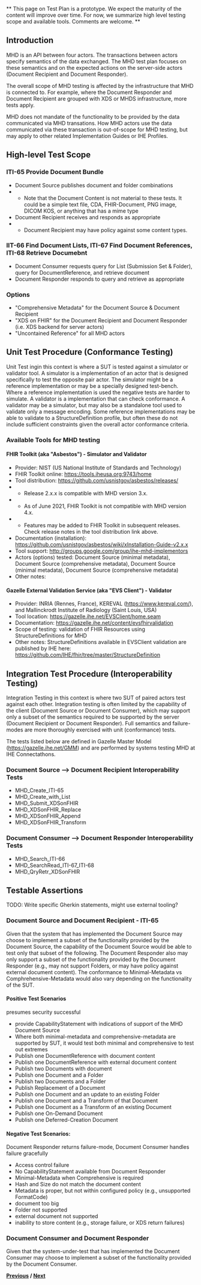 ** This page on Test Plan is a prototype.   We expect the maturity of the content will improve over time.  For now, we summarize high level testing scope and available tools. Comments are welcome. **

## Introduction

MHD is an API between four actors.  The transactions between actors specify semantics of the data exchanged.  The MHD test plan focuses on these semantics and on the expected actions on the server-side actors (Document Recipient and Document Responder).

The overall scope of MHD testing is affected by the infrastructure that MHD is connected to. For example, where the Document Responder and Document Recipient are grouped with XDS or MHDS infrastructure, more tests apply.

MHD does not mandate of the functionality to be provided by the data communicated via MHD transations. How MHD actors use the data communicated via these transaction is out-of-scope for MHD testing, but may apply to other related Implementation Guides or IHE Profiles.

## High-level Test Scope
### ITI-65 Provide Document Bundle
* Document Source publishes document and folder combinations
* * Note that the Document Content is not material to these tests. It could be a simple text file, CDA, FHIR-Document, PNG image, DICOM KOS, or anything that has a mime type
* Document Recipient receives and responds as appropriate 
* * Document Recipient may have policy against some content types.

### IIT-66 Find Document Lists, ITI-67 Find Document References, ITI-68 Retrieve Documebnt
* Document Consumer requests query for List (Submission Set & Folder), query for DocumentReference, and retrieve document
* Document Responder responds to query and retrieve as appropriate

### Options
* "Comprehensive Metadata" for the Document Source & Document Recipient
* "XDS on FHIR" for the Document Recipient and Document Responder (i.e. XDS backend for server actors)
* "Uncontained Reference" for all MHD actors



## Unit Test Procedure (Conformance Testing)

Unit Test ingin this context is where a SUT is tested against a simulator or validator tool.  A simulator is a implementation of an actor that is designed specifically to test the opposite pair actor. The simulator might be a reference implementation or may be a specially designed test-bench. Where a reference implementation is used the negative tests are harder to simulate. A validator is a implementation that can check conformance. A validator may be a simulator, but may also be a standalone tool used to validate only a message encoding. Some reference implementations may be able to validate to a StructureDefinition profile, but often these do not include sufficient constraints given the overall actor conformance criteria. 

### Available Tools for MHD testing

#### FHIR Toolkit (aka "Asbestos") - Simulator and Validator
* Provider: NIST (US National Institute of Standards and Technology)
* FHIR Toolkit online: https://tools.iheusa.org:9743/home
* Tool distribution: https://github.com/usnistgov/asbestos/releases/
* * Release 2.x.x is compatible with MHD version 3.x.
* * As of June 2021, FHIR Toolkit is not compatible with MHD version 4.x.
* * Features may be added to FHIR Toolkit in subsequent releases. Check release notes in the tool distribution link above.
* Documentation (installation):  https://github.com/usnistgov/asbestos/wiki/xInstallation-Guide-v2.x.x
* Tool support: http://groups.google.com/group/ihe-mhd-implementors
* Actors (options) tested:  Document Source (minimal metadata), Document Source (comprehensive metadata), Document Source (minimal metadata), Document Source (comprehensive metadata)
* Other notes:  

#### Gazelle External Validation Service (aka "EVS Client") - Validator
* Provider:  INRIA (Rennes, France), KEREVAL (https://www.kereval.com/), and Mallinckrodt Institute of Radiology (Saint Louis, USA) 
* Tool location: https://gazelle.ihe.net/EVSClient/home.seam
* Documentation: https://gazelle.ihe.net/content/evsfhirvalidation
* Scope of testing: validation of FHIR Resources using StructureDefinitions for MHD
* Other notes: StructureDefinitions available in EVSClient validation are published by IHE here: https://github.com/IHE/fhir/tree/master/StructureDefinition

## Integration Test Procedure (Interoperability Testing)

Integration Testing in this context is where two SUT of paired actors test against each other.  Integration testing is often limited by the capability of the client (Document Source or Document Consumer), which may support only a subset of the semantics required to be supported by the server (Document Recipient or Document Responder).  Full semantics and failure-modes are more thoroughly exercised with unit (conformance) tests.

The tests listed below are defined in Gazelle Master Model (https://gazelle.ihe.net/GMM) and are performed by systems testing MHD at IHE Connectathons.

### Document Source --> Document Recipient Interoperability Tests
* MHD_Create_ITI-65
* MHD_Create_with_List
* MHD_Submit_XDSonFHIR
* MHD_XDSonFHIR_Replace
* MHD_XDSonFHIR_Append
* MHD_XDSonFHIR_Transform

### Document Consumer --> Document Responder Interoperability Tests
* MHD_Search_ITI-66
* MHD_SearchRead_ITI-67_ITI-68
* MHD_QryRetr_XDSonFHIR

## Testable Assertions
TODO: Write specific Gherkin statements, might use external tooling?

### Document Source and Document Recipient - ITI-65

Given that the system that has implemented the Document Source may choose to implement a subset of the functionality provided by the Document Source, the capability of the Document Source would be able to test only that subset of the following. The Document Responder also may only support a subset of the functionality provided by the Document Responder (e.g., may not support Folders, or may have policy against external document content). The conformance to Minimal-Metadata vs Comphrehensive-Metadata would also vary depending on the functionality of the SUT. 

#### Positive Test Scenarios 
presumes security successful
* provide CapabilityStatement with indications of support of the MHD Document Source
* Where both minimal-metadata and comprehensive-metadata are supported by SUT, it would test both minimal and comprehensive to test out extremes 
* Publish one DocumentReference with document content
* Publish one DocumentReference with external document content
* Publish two Documents with document
* Publish one Document and a Folder
* Publish two Documents and a Folder
* Publish Replacement of a Document
* Publish one Document and an update to an existing Folder 
* Publish one Document and a Transform of that Document
* Publish one Document as a Transform of an existing Document
* Publish one On-Demand Document
* Publish one Deferred-Creation Document

#### Negative Test Scenarios: 
Document Responder returns failure-mode, Document Consumer handles failure gracefully
* Access control failure
* No CapabilityStatement available from Document Responder
* Minimal-Metadata when Comprehensive is required
* Hash and Size do not match the document content
* Metadata is proper, but not within configured policy (e.g., unsupported FormatCode)
* document too big
* Folder not supported
* external document not supported
* inability to store content (e.g., storage failure, or XDS return failures)


### Document Consumer and Document Responder


Given that the system-under-test that has implemented the Document Consumer may choose to implement a subset of the functionality provided by the Document Consumer.



**[Previous](32_fhir_maps.html) / [Next](a_issues.html)**

